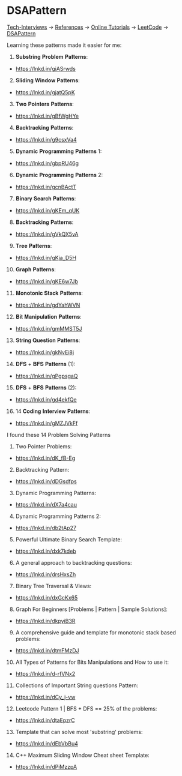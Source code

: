 # DSAPattern

[Tech-Interviews](../../../README.md) -> [References](../../References.md) -> [Online Tutorials](../../Online%20Tutorials/OnlineTutorials.md) -> [LeetCode](../LeetCode/LeetCode.md) -> [DSAPattern](DSAPattern.md)

Learning these patterns made it easier for me:

1) 𝐒𝐮𝐛𝐬𝐭𝐫𝐢𝐧𝐠 𝐏𝐫𝐨𝐛𝐥𝐞𝐦 𝐏𝐚𝐭𝐭𝐞𝐫𝐧𝐬:
 - https://lnkd.in/giASrwds

2) 𝐒𝐥𝐢𝐝𝐢𝐧𝐠 𝐖𝐢𝐧𝐝𝐨𝐰 𝐏𝐚𝐭𝐭𝐞𝐫𝐧𝐬:
 - https://lnkd.in/gjatQ5pK

3) 𝐓𝐰𝐨 𝐏𝐨𝐢𝐧𝐭𝐞𝐫𝐬 𝐏𝐚𝐭𝐭𝐞𝐫𝐧𝐬:
 - https://lnkd.in/gBfWgHYe

4) 𝐁𝐚𝐜𝐤𝐭𝐫𝐚𝐜𝐤𝐢𝐧𝐠 𝐏𝐚𝐭𝐭𝐞𝐫𝐧𝐬:
 - https://lnkd.in/g9csxVa4

5) 𝐃𝐲𝐧𝐚𝐦𝐢𝐜 𝐏𝐫𝐨𝐠𝐫𝐚𝐦𝐦𝐢𝐧𝐠 𝐏𝐚𝐭𝐭𝐞𝐫𝐧𝐬 1:
 - https://lnkd.in/gbpRU46g

6) 𝐃𝐲𝐧𝐚𝐦𝐢𝐜 𝐏𝐫𝐨𝐠𝐫𝐚𝐦𝐦𝐢𝐧𝐠 𝐏𝐚𝐭𝐭𝐞𝐫𝐧𝐬 2:
 - https://lnkd.in/gcnBActT

7) 𝐁𝐢𝐧𝐚𝐫𝐲 𝐒𝐞𝐚𝐫𝐜𝐡 𝐏𝐚𝐭𝐭𝐞𝐫𝐧𝐬:
 - https://lnkd.in/gKEm_qUK

8) 𝐁𝐚𝐜𝐤𝐭𝐫𝐚𝐜𝐤𝐢𝐧𝐠 𝐏𝐚𝐭𝐭𝐞𝐫𝐧𝐬:
 - https://lnkd.in/gVkQX5vA

9) 𝐓𝐫𝐞𝐞 𝐏𝐚𝐭𝐭𝐞𝐫𝐧𝐬:
 - https://lnkd.in/gKja_D5H

10) 𝐆𝐫𝐚𝐩𝐡 𝐏𝐚𝐭𝐭𝐞𝐫𝐧𝐬:
 - https://lnkd.in/gKE6w7Jb

11) 𝐌𝐨𝐧𝐨𝐭𝐨𝐧𝐢𝐜 𝐒𝐭𝐚𝐜𝐤 𝐏𝐚𝐭𝐭𝐞𝐫𝐧𝐬:
 - https://lnkd.in/gdYahWVN

12) 𝐁𝐢𝐭 𝐌𝐚𝐧𝐢𝐩𝐮𝐥𝐚𝐭𝐢𝐨𝐧 𝐏𝐚𝐭𝐭𝐞𝐫𝐧𝐬:
 - https://lnkd.in/gmMMST5J

13) 𝐒𝐭𝐫𝐢𝐧𝐠 𝐐𝐮𝐞𝐬𝐭𝐢𝐨𝐧 𝐏𝐚𝐭𝐭𝐞𝐫𝐧𝐬:
 - https://lnkd.in/gkNvEi8j

14) 𝐃𝐅𝐒 + 𝐁𝐅𝐒 𝐏𝐚𝐭𝐭𝐞𝐫𝐧𝐬 (1):
 - https://lnkd.in/gPgpsgaQ

15) 𝐃𝐅𝐒 + 𝐁𝐅𝐒 𝐏𝐚𝐭𝐭𝐞𝐫𝐧𝐬 (2):
 - https://lnkd.in/gd4ekfQe 

16) 14 𝐂𝐨𝐝𝐢𝐧𝐠 𝐈𝐧𝐭𝐞𝐫𝐯𝐢𝐞𝐰 𝐏𝐚𝐭𝐭𝐞𝐫𝐧𝐬:
 - https://lnkd.in/gMZJVkFf


I found these 14 Problem Solving Patterns

1. Two Pointer Problems:
 - https://lnkd.in/dK_fB-Eg

2. Backtracking Pattern:
 - https://lnkd.in/dDGsdfps

3. Dynamic Programming Patterns:
 - https://lnkd.in/dX7a4cau

4. Dynamic Programming Patterns 2:
 - https://lnkd.in/db2tAp27

5. Powerful Ultimate Binary Search Template:
 - https://lnkd.in/dxk7kdeb

6. A general approach to backtracking questions:
 - https://lnkd.in/drsHxsZh

7. Binary Tree Traversal & Views:
 - https://lnkd.in/dxGcKx65

8. Graph For Beginners [Problems | Pattern | Sample Solutions]:
 - https://lnkd.in/dkpyiB3R

9. A comprehensive guide and template for monotonic stack based problems:
 - https://lnkd.in/dtmFMzDJ

10. All Types of Patterns for Bits Manipulations and How to use it:
 - https://lnkd.in/d-rfVNx2

11. Collections of Important String questions Pattern:
 - https://lnkd.in/dCy_j-vw

12. Leetcode Pattern 1 | BFS + DFS == 25% of the problems:
 - https://lnkd.in/dtaEpzrC

13. Template that can solve most 'substring' problems:
 - https://lnkd.in/dEbVbBu4

14. C++ Maximum Sliding Window Cheat sheet Template:
 - https://lnkd.in/dPiMzzpA